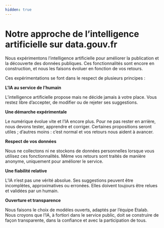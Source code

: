```yaml
---
hidden: true
---
```


# Notre approche de l’intelligence artificielle sur data.gouv.fr

Nous expérimentons l’intelligence artificielle pour améliorer la publication et la découverte des données publiques. Ces fonctionnalités sont encore en construction, et nous les faisons évoluer en fonction de vos retours.

Ces expérimentations se font dans le respect de plusieurs principes :

**L’IA au service de l’humain**

L’intelligence artificielle propose mais ne décide jamais à votre place. Vous restez libre d’accepter, de modifier ou de rejeter ses suggestions.

**Une démarche expérimentale**

Le numérique évolue vite et l’IA encore plus. Pour ne pas rester en arrière, nous devons tester, apprendre et corriger. Certaines propositions seront utiles ; d’autres moins : c’est normal et vos retours nous aident à avancer.

**Respect de vos données**

Nous ne collectons ni ne stockons de données personnelles lorsque vous utilisez ces fonctionnalités. Même vos retours sont traités de manière anonyme, uniquement pour améliorer le service.

**Une fiabilité relative**

L’IA n’est pas une vérité absolue. Ses suggestions peuvent être incomplètes, approximatives ou erronées. Elles doivent toujours être relues et validées par un humain.

**Ouverture et transparence**

Nous faisons le choix de modèles ouverts, adaptés par l’équipe Etalab. Nous croyons que l’IA, à fortiori dans le service public, doit se construire de façon transparente, dans la confiance et avec la participation de tous.
